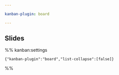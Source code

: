 ```yaml
---

kanban-plugin: board

---
```


## Slides





%% kanban:settings
```
{"kanban-plugin":"board","list-collapse":[false]}
```
%%